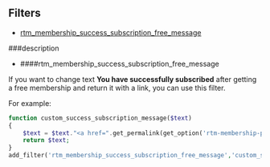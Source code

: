 ## Filters

* [rtm_membership_success_subscription_free_message](#rtm_membership_success_subscription_free_message)

###description

* ####rtm_membership_success_subscription_free_message <a name="rtm_membership_success_subscription_free_message"></a>

If you want to change text **You have successfully subscribed** after getting a free membership and return it with a link, you can use this filter.

For example:

```php
function custom_success_subscription_message($text)
{
    $text = $text."<a href=".get_permalink(get_option('rtm-membership-page')).">".__('BACK','rtmedia') ."</a>";
    return $text;
}
add_filter('rtm_membership_success_subscription_free_message','custom_success_subscription_message',10, 1);
```
